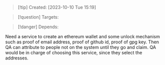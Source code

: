 
>[!tip] Created: [2023-10-10 Tue 15:19]

>[!question] Targets: 

>[!danger] Depends: 

Need a service to create an ethereum wallet and some unlock mechanism such as proof of email address, proof of github id, proof of gpg key.  Then QA can attribute to people not on the system until they go and claim.  QA would be in charge of choosing this service, since they select the addresses.